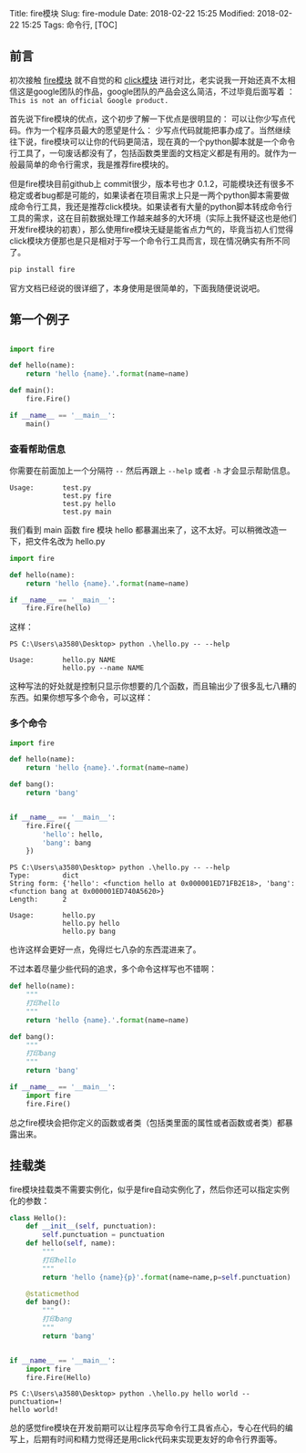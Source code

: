 Title: fire模块
Slug: fire-module
Date: 2018-02-22 15:25
Modified: 2018-02-22 15:25
Tags:  命令行,
[TOC]

## 前言

初次接触 [fire模块](https://github.com/google/python-fire) 就不自觉的和 [click模块](https://github.com/pallets/click) 进行对比，老实说我一开始还真不太相信这是google团队的作品，google团队的产品会这么简洁，不过毕竟后面写着 ： `This is not an official Google product.`

首先说下fire模块的优点，这个初步了解一下优点是很明显的： 可以让你少写点代码。作为一个程序员最大的愿望是什么： 少写点代码就能把事办成了。当然继续往下说，fire模块可以让你的代码更简洁，现在真的一个python脚本就是一个命令行工具了，一句废话都没有了，包括函数类里面的文档定义都是有用的。就作为一般最简单的命令行需求，我是推荐fire模块的。

但是fire模块目前github上 commit很少，版本号也才 0.1.2，可能模块还有很多不稳定或者bug都是可能的，如果读者在项目需求上只是一两个python脚本需要做成命令行工具，我还是推荐click模块。如果读者有大量的python脚本转成命令行工具的需求，这在目前数据处理工作越来越多的大环境（实际上我怀疑这也是他们开发fire模块的初衷），那么使用fire模块无疑是能省点力气的，毕竟当初人们觉得click模块方便那也是只是相对于写一个命令行工具而言，现在情况确实有所不同了。

```bash
pip install fire
```

官方文档已经说的很详细了，本身使用是很简单的，下面我随便说说吧。

## 第一个例子

```python

import fire

def hello(name):
    return 'hello {name}.'.format(name=name)

def main():
    fire.Fire()

if __name__ == '__main__':
    main()
```

### 查看帮助信息

你需要在前面加上一个分隔符 `--` 然后再跟上 `--help` 或者 `-h` 才会显示帮助信息。

```
Usage:       test.py
             test.py fire
             test.py hello
             test.py main
```

我们看到 main 函数 fire 模块 hello 都暴漏出来了，这不太好。可以稍微改造一下，把文件名改为 hello.py

```python
import fire

def hello(name):
    return 'hello {name}.'.format(name=name)

if __name__ == '__main__':
    fire.Fire(hello)
```

这样：

```
PS C:\Users\a3580\Desktop> python .\hello.py -- --help

Usage:       hello.py NAME
             hello.py --name NAME
```

这种写法的好处就是控制只显示你想要的几个函数，而且输出少了很多乱七八糟的东西。如果你想写多个命令，可以这样：

### 多个命令

```python
import fire

def hello(name):
    return 'hello {name}.'.format(name=name)

def bang():
    return 'bang'


if __name__ == '__main__':
    fire.Fire({
        'hello': hello, 
        'bang': bang
    })
```

```
PS C:\Users\a3580\Desktop> python .\hello.py -- --help
Type:        dict
String form: {'hello': <function hello at 0x000001ED71FB2E18>, 'bang': <function bang at 0x000001ED740A5620>}
Length:      2

Usage:       hello.py
             hello.py hello
             hello.py bang
```

也许这样会更好一点，免得烂七八杂的东西混进来了。

不过本着尽量少些代码的追求，多个命令这样写也不错啊：

```python
def hello(name):
    """
    打印hello
    """
    return 'hello {name}.'.format(name=name)

def bang():
    """
    打印bang
    """
    return 'bang'

if __name__ == '__main__':
    import fire
    fire.Fire()
```

总之fire模块会把你定义的函数或者类（包括类里面的属性或者函数或者类）都暴露出来。



## 挂载类

fire模块挂载类不需要实例化，似乎是fire自动实例化了，然后你还可以指定实例化的参数：

```python
class Hello():
    def __init__(self, punctuation):
        self.punctuation = punctuation
    def hello(self, name):
        """
        打印hello
        """
        return 'hello {name}{p}'.format(name=name,p=self.punctuation)

    @staticmethod
    def bang():
        """
        打印bang
        """
        return 'bang'


if __name__ == '__main__':
    import fire
    fire.Fire(Hello)
```



```
PS C:\Users\a3580\Desktop> python .\hello.py hello world --punctuation=!
hello world!
```

总的感觉fire模块在开发前期可以让程序员写命令行工具省点心，专心在代码的编写上，后期有时间和精力觉得还是用click代码来实现更友好的命令行界面等。

